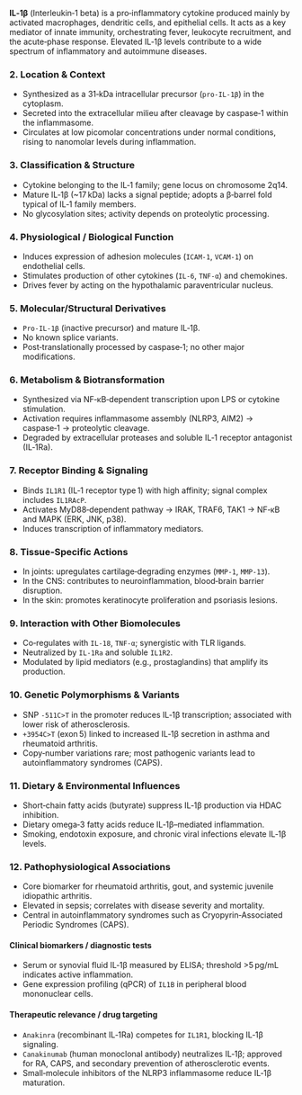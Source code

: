 **IL‑1β** (Interleukin‑1 beta) is a pro‑inflammatory cytokine produced mainly by activated macrophages, dendritic cells, and epithelial cells. It acts as a key mediator of innate immunity, orchestrating fever, leukocyte recruitment, and the acute‑phase response. Elevated IL‑1β levels contribute to a wide spectrum of inflammatory and autoimmune diseases.

### 2. Location & Context
- Synthesized as a 31‑kDa intracellular precursor (`pro‑IL‑1β`) in the cytoplasm.  
- Secreted into the extracellular milieu after cleavage by caspase‑1 within the inflammasome.  
- Circulates at low picomolar concentrations under normal conditions, rising to nanomolar levels during inflammation.

### 3. Classification & Structure
- Cytokine belonging to the IL‑1 family; gene locus on chromosome 2q14.  
- Mature IL‑1β (~17 kDa) lacks a signal peptide; adopts a β‑barrel fold typical of IL‑1 family members.  
- No glycosylation sites; activity depends on proteolytic processing.

### 4. Physiological / Biological Function
- Induces expression of adhesion molecules (`ICAM‑1`, `VCAM‑1`) on endothelial cells.  
- Stimulates production of other cytokines (`IL‑6`, `TNF‑α`) and chemokines.  
- Drives fever by acting on the hypothalamic paraventricular nucleus.

### 5. Molecular/Structural Derivatives
- `Pro‑IL‑1β` (inactive precursor) and mature IL‑1β.  
- No known splice variants.  
- Post‑translationally processed by caspase‑1; no other major modifications.

### 6. Metabolism & Biotransformation
- Synthesized via NF‑κB‑dependent transcription upon LPS or cytokine stimulation.  
- Activation requires inflammasome assembly (NLRP3, AIM2) → caspase‑1 → proteolytic cleavage.  
- Degraded by extracellular proteases and soluble IL‑1 receptor antagonist (IL‑1Ra).

### 7. Receptor Binding & Signaling
- Binds `IL1R1` (IL‑1 receptor type 1) with high affinity; signal complex includes `IL1RAcP`.  
- Activates MyD88‑dependent pathway → IRAK, TRAF6, TAK1 → NF‑κB and MAPK (ERK, JNK, p38).  
- Induces transcription of inflammatory mediators.

### 8. Tissue‑Specific Actions
- In joints: upregulates cartilage‑degrading enzymes (`MMP‑1`, `MMP‑13`).  
- In the CNS: contributes to neuroinflammation, blood‑brain barrier disruption.  
- In the skin: promotes keratinocyte proliferation and psoriasis lesions.

### 9. Interaction with Other Biomolecules
- Co‑regulates with `IL‑18`, `TNF‑α`; synergistic with TLR ligands.  
- Neutralized by `IL‑1Ra` and soluble `IL1R2`.  
- Modulated by lipid mediators (e.g., prostaglandins) that amplify its production.

### 10. Genetic Polymorphisms & Variants
- SNP `-511C>T` in the promoter reduces IL‑1β transcription; associated with lower risk of atherosclerosis.  
- `+3954C>T` (exon 5) linked to increased IL‑1β secretion in asthma and rheumatoid arthritis.  
- Copy‑number variations rare; most pathogenic variants lead to autoinflammatory syndromes (CAPS).

### 11. Dietary & Environmental Influences
- Short‑chain fatty acids (butyrate) suppress IL‑1β production via HDAC inhibition.  
- Dietary omega‑3 fatty acids reduce IL‑1β–mediated inflammation.  
- Smoking, endotoxin exposure, and chronic viral infections elevate IL‑1β levels.

### 12. Pathophysiological Associations
- Core biomarker for rheumatoid arthritis, gout, and systemic juvenile idiopathic arthritis.  
- Elevated in sepsis; correlates with disease severity and mortality.  
- Central in autoinflammatory syndromes such as Cryopyrin‑Associated Periodic Syndromes (CAPS).

#### Clinical biomarkers / diagnostic tests
- Serum or synovial fluid IL‑1β measured by ELISA; threshold >5 pg/mL indicates active inflammation.  
- Gene expression profiling (qPCR) of `IL1B` in peripheral blood mononuclear cells.

#### Therapeutic relevance / drug targeting
- `Anakinra` (recombinant IL‑1Ra) competes for `IL1R1`, blocking IL‑1β signaling.  
- `Canakinumab` (human monoclonal antibody) neutralizes IL‑1β; approved for RA, CAPS, and secondary prevention of atherosclerotic events.  
- Small‑molecule inhibitors of the NLRP3 inflammasome reduce IL‑1β maturation.